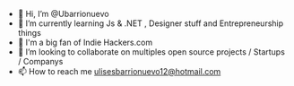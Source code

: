 - 👋 Hi, I’m @Ubarrionuevo
- 🌱 I’m currently learning Js & .NET , Designer stuff  and Entrepreneurship things 
- 🌱 I'm a big fan of Indie Hackers.com
- 💞️ I’m looking to collaborate on multiples open source projects / Startups / Companys
- 📫 How to reach me ulisesbarrionuevo12@hotmail.com

<!---
Ubarrionuevo/Ubarrionuevo is a ✨ special ✨ repository because its `README.md` (this file) appears on your GitHub profile.
You can click the Preview link to take a look at your changes.
--->
